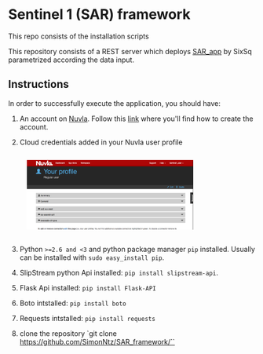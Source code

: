 Sentinel 1 (SAR) framework
===============================

This repo consists of the installation scripts 


This repository consists of a REST server which deploys  [SAR_app](https://github.com/SimonNtz/SAR_app/) by SixSq parametrized according the data input.

## Instructions

In order to successfully execute the application, you should have:

 1. An account on [Nuvla](https://nuv.la).  Follow this
    [link](http://ssdocs.sixsq.com/en/latest/tutorials/ss/prerequisites.html#nuvla-account)
    where you'll find how to create the account.

 2. Cloud credentials added in your Nuvla user profile
    <div style="padding:14px"><img
    src="https://github.com/SimonNtz/SAR_app/blob/master/run/NuvlaProfile.png"
    width="75%"></div>

 3. Python `>=2.6 and <3` and python package manager `pip` installed. Usually
    can be installed with `sudo easy_install pip`.

 4. SlipStream python Api installed: `pip install slipstream-api`.

 5. Flask Api installed: `pip install Flask-API`

 6. Boto intstalled: `pip install boto`

 7. Requests intstalled: `pip install requests`

 8. clone the repository `git clone https://github.com/SimonNtz/SAR_framework/``
